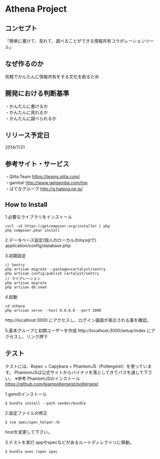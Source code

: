 # Athena Project
## コンセプト
「簡単に書けて、見れて、調べることができる情報共有コラボレーションツール」

## なぜ作るのか
気軽でかんたんに情報共有をする文化を創るため

## 開発における判断基準
・かんたんに書けるか  
・かんたんに見れるか  
・かんたんに調べられるか  

## リリース予定日
2014/7/31

## 参考サイト・サービス
・Qiita:Team https://teams.qiita.com/  
・gamba! http://www.getgamba.com/top  
・はてなグループ http://g.hatena.ne.jp/  

## How to Install
1.必要なライブラリをインストール  
```
curl -sS https://getcomposer.org/installer | php  
php composer.phar install  
```

2.データベース設定(個人のローカルのmysqlで)  
application/config/database.php

3.初期設定  
```
// Sentry
php artisan migrate --package=cartalyst/sentry  
php artisan config:publish cartalyst/sentry  
// マイグレーション
php artisan migrate
php artisan db:seed
```

4.起動
```
cd athena
php artisan serve --host 0.0.0.0 --port 3000
```
http://localhost:3000 にアクセスし、ログイン画面が表示される事を確認。  


5.基本グループと初期ユーザーを作成
http://localhost:3000/setup/index にアクセスし、リンク押下  


## テスト
テストには、Rspec + Capybara + PhantomJS（Poltergeist）を使っています。
PhantomJSは公式サイトからバイナリを落としてきてパスを通して下さい。
※参考
PhantomJSのインストール
https://github.com/teampoltergeist/poltergeist

1.gemのインストール
```
$ bundle install --path vendor/bundle
```

2.設定ファイルの修正
```
$ vim spec/spec_helper.rb
```
hostを変更して下さい。

3.テストを実行
appやspecなどがあるルートディレクトリに移動。
```
$ bundle exec rspec spec
```
